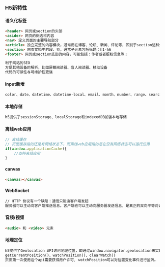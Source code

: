 ### H5新特性

#### 语义化标签

```html
<header> 网页或section的头部
<asider> 网页的侧边栏内容
<nav> 定义页面的主要导航部分
<article> 独立完整的内容模块，通常用在博客、论坛、新闻、评论等，区别于section这种分段的标签
<section> 网页文档中的段、节，通常子元素包括标题：h1-h6
<footer> 网页或section底部的内容，可能包括：作者或者版权信息等；
```

```html
利于网站的SEO
方便其他设备的解析，比如屏幕阅读器、盲人阅读器、移动设备
代码的可读性与可维护性更强
```

#### input新增

```html
color、date、datetime、datetime-local、email、month、number、range、search、tel、time、url、week
```

#### 本地存储

```html
h5提供了sessionStorage、localStorage和indexedDB加强本地存储
```

#### 离线web应用

```js
// 离线缓存
// 页面缓存指的还是有网络状态下，而离线web应用指的是在没有网络状态可以运行应用
if(window.applicationCache){
    //支持离线应用
}
```

#### canvas

```html
<canvas></canvas>
```

#### WebSocket

```html
// HTTP 协议有一个缺陷：通信只能由客户端发起
服务器可以主动向客户端推送信息，客户端也可以主动向服务器发送信息，是真正的双向平等对话，属于服务器推送技术的一种
```

#### 音频/视频

```html
<audio> 和 <video> 元素
```

#### 地理定位

```html
h5提供了Geolocation API访问地理位置，即通过window.navigator.geolocation来实现访问。这个对象有三个方法:
getCurrentPosition()、watchPosition()、clearWatch()
页面第一次使用这个api需要获得用户许可, watchPosition可以对位置变化事件进行监听。
```

